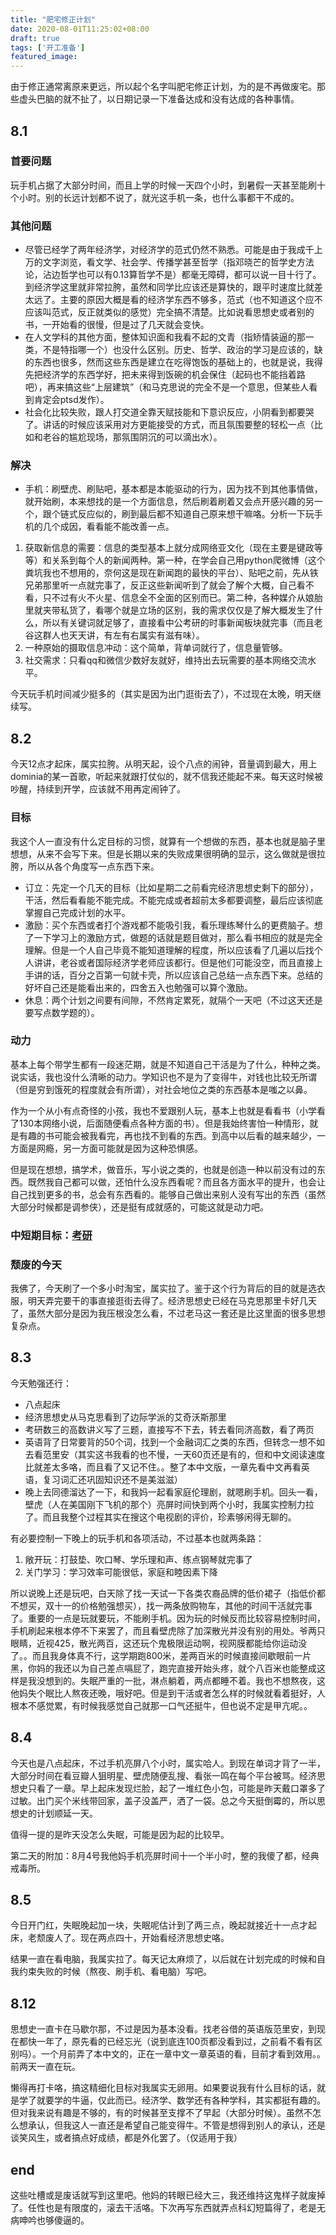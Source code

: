 ```yaml
---
title: "肥宅修正计划"
date: 2020-08-01T11:25:02+08:00
draft: true
tags: ['开工准备']
featured_image:
---
```

由于修正通常离原来更远，所以起个名字叫肥宅修正计划，为的是不再做废宅。那些虚头巴脑的就不扯了，以日期记录一下准备达成和没有达成的各种事情。
## 8.1
### 首要问题
玩手机占据了大部分时间，而且上学的时候一天四个小时，到暑假一天甚至能刷十个小时。别的长远计划都不说了，就光这手机一条，也什么事都干不成的。
### 其他问题
- 尽管已经学了两年经济学，对经济学的范式仍然不熟悉。可能是由于我成千上万的文字浏览，看文学、社会学、传播学甚至哲学（指邓晓芒的哲学史方法论，沾边哲学也可以有0.13算哲学不是）都毫无障碍，都可以说一目十行了。到经济学这里就非常拉胯，虽然和同学比应该还是算快的，跟平时速度比就差太远了。主要的原因大概是看的经济学东西不够多，范式（也不知道这个应不应该叫范式，反正就类似的感觉）完全搞不清楚。比如说看思想史或者别的书，一开始看的很慢，但是过了几天就会变快。
- 在人文学科的其他方面，整体知识面和我看不起的文青（指矫情装逼的那一类，不是特指哪一个）也没什么区别。历史、哲学、政治的学习是应该的，缺的东西也很多，然而这些东西是建立在吃得饱饭的基础上的，也就是说，我得先把经济学的东西学好，把未来得到饭碗的机会保住（起码也不能挡着路吧），再来搞这些“上层建筑”（和马克思说的完全不是一个意思，但某些人看到肯定会ptsd发作）。
- 社会化比较失败，跟人打交道全靠天赋技能和下意识反应，小阴看到都要哭了。讲话的时候应该采用对方更能接受的方式，而且氛围要整的轻松一点（比如和老谷的尴尬现场，那氛围阴沉的可以滴出水）。
### 解决
- 手机：刷壁虎、刷贴吧，基本都是本能驱动的行为，因为找不到其他事情做，就开始刷，本来想找的是一个方面信息，然后刷着刷着又会点开感兴趣的另一个，跟个链式反应似的，刷到最后都不知道自己原来想干嘛咯。分析一下玩手机的几个成因，看看能不能改善一点。
1. 获取新信息的需要：信息的类型基本上就分成网络亚文化（现在主要是键政等等）和关系到每个人的新闻两种。第一种，在学会自己用python爬微博（这个粪坑我也不想用的，奈何这是现在新闻跑的最快的平台）、贴吧之前，先从铁兄弟那里听一点就完事了，反正这些新闻听到了就会了解个大概，自己看不看，只不过有火不火星、信息全不全面的区别而已。第二种，各种媒介从娘胎里就夹带私货了，看哪个就是立场的区别，我的需求仅仅是了解大概发生了什么，所以有关键词就足够了，直接看中公考研的时事新闻板块就完事（而且老谷这群人也天天讲，有左有右属实有滋有味）。
2. 一种原始的摄取信息冲动：这个简单，背单词就行了，信息量管够。
3. 社交需求：只看qq和微信少数好友就好，维持出去玩需要的基本网络交流水平。

今天玩手机时间减少挺多的（其实是因为出门逛街去了），不过现在太晚，明天继续写。
## 8.2
今天12点才起床，属实拉胯。从明天起，设个八点的闹钟，音量调到最大，用上dominia的某一首歌，听起来就跟打仗似的，就不信我还能起不来。每天这时候被吵醒，持续到开学，应该就不用再定闹钟了。
### 目标
我这个人一直没有什么定目标的习惯，就算有一个想做的东西，基本也就是脑子里想想，从来不会写下来。但是长期以来的失败成果很明确的显示，这么做就是很拉胯，所以从各个角度写一点东西下来。
- 订立：先定一个几天的目标（比如星期二之前看完经济思想史剩下的部分），干活，然后看看能不能完成。不能完成或者超前太多都要调整，最后应该彻底掌握自己完成计划的水平。
- 激励：买个东西或者打个游戏都不能吸引我，看乐理练琴什么的更费脑子。想了一下学习上的激励方式，做题的话就是题目做对，那么看书相应的就是完全理解。但是一个人自己毕竟不能知道理解的程度，所以应该看了几遍以后找个人讲讲，老谷或者国际经济学老师应该都行。但是他们可能没空，而且直接上手讲的话，百分之百第一句就卡壳，所以应该自己总结一点东西下来。总结的好坏自己还是能看出来的，四舍五入也勉强可以算个激励。
- 休息：两个计划之间要有间隙，不然肯定累死，就隔个一天吧（不过这天还是要写点数学题的）。
### 动力
基本上每个带学生都有一段迷茫期，就是不知道自己干活是为了什么，种种之类。说实话，我也没什么清晰的动力。学知识也不是为了变得牛，对钱也比较无所谓（但是穷到饿死的程度就会有所谓），对社会地位之类的东西基本是嗤之以鼻。

作为一个从小有点奇怪的小孩，我也不爱跟别人玩，基本上也就是看看书（小学看了130本网络小说，后面随便看点各种方面的书）。但是我始终害怕一种情形，就是有趣的书可能会被我看完，再也找不到看的东西。到高中以后看的越来越少，一方面是网瘾，另一方面可能就是因为这种恐惧感。

但是现在想想，搞学术，做音乐，写小说之类的，也就是创造一种以前没有过的东西。既然我自己都可以做，还怕什么没东西看呢？而且各方面水平的提升，也会让自己找到更多的书，总会有东西看的。能够自己做出来别人没有写出的东西（虽然大部分时候都是调参侠），还是挺有成就感的，可能这就是动力吧。
### 中短期目标：[考研](https://yogcat.github.io/nonsense/offshore/)
### 颓废的今天
我佛了，今天刷了一个多小时淘宝，属实拉了。鉴于这个行为背后的目的就是选衣服，明天弄完要干的事直接逛街去得了。经济思想史已经在马克思那里卡好几天了，虽然大部分是因为我压根没怎么看，不过老马这一套还是比这里面的很多思想复杂点。
## 8.3
今天勉强还行：
- 八点起床
- 经济思想史从马克思看到了边际学派的艾奇沃斯那里
- 考研数三的高数讲义写了三题，直接写不下去，转去看同济高数，看了两页
- 英语背了日常要背的50个词，找到一个金融词汇之类的东西，但转念一想不如去看范里安（其实这书我看的也不慢，一天60页还是有的，但和中文阅读速度比就差太多咯，而且看了又记不住。。整了本中文版，一章先看中文再看英语，复习词汇还巩固知识还不是美滋滋）
- 晚上去同德溜达了一下，和我妈一起看家庭伦理剧，就嗯刷手机。回头一看，壁虎（人在美国刚下飞机的那个）亮屏时间快到两个小时，我属实控制力拉了。而且我整个过程其实在搜这个电视剧的评价，珍素够闲得无聊的。

有必要控制一下晚上的玩手机和各项活动，不过基本也就两条路：
1. 敞开玩：打鼓垫、吹口琴、学乐理和声、练点钢琴就完事了
2. 关门学习：学习效率可能很低，家庭和睦因素下降

所以说晚上还是玩吧，白天除了找一天试一下各类农裔品牌的低价裙子（指低价都不想买，双十一的价格勉强想买），找一两条放购物车，其他的时间干活就完事了。重要的一点是玩就要玩，不能刷手机。因为玩的时候反而比较容易控制时间，手机刷起来根本停不下来罢了，而且看壁虎除了加深散光并没有别的用处。爷两只眼睛，近视425，散光两百，这还玩个鬼极限运动啊，视网膜都能给你运动没了。。而且我身体真不行，这学期跑800米，差两百米的时候直接间歇眼前一片黑，你妈的我还以为自己差点嗝屁了，跑完直接开始头疼，就个八百米也能整成这样是我没想到的。失眠严重的一批，淋点躺着，两点都睡不着。我也不想熬夜，这他妈失个眠比人熬夜还晚，哦好吧。但是到干活或者怎么样的时候就看着挺好，人根本不感觉累，有时候我感觉自己就那一口气还挺牛，但也说不定是甲亢呢。。
## 8.4
今天也是八点起床，不过手机亮屏八个小时，属实哈人。到现在单词才背了一半，大部分时间在看豆瓣人狙明星、壁虎随便乱搜、看张一鸣在每个平台被骂。经济思想史只看了一章。早上起床发现烂脸，起了一堆红色小包，可能是昨天戴口罩多了过敏。出门买个米线带回家，盖子没盖严，洒了一袋。总之今天挺倒霉的，所以思想史的计划顺延一天。

值得一提的是昨天没怎么失眠，可能是因为起的比较早。

第二天的附加：8月4号我他妈手机亮屏时间十一个半小时，整的我傻了都，经典戒毒所。
## 8.5
今日开门红，失眠晚起加一块，失眠呢估计到了两三点，晚起就接近十一点才起床，老颓废人了。现在两点四十，开始看经济思想史咯。

结果一直在看电脑，我属实拉了。每天记太麻烦了，以后就在计划完成的时候和自我约束失败的时候（熬夜、刷手机、看电脑）写吧。

## 8.12
思想史一直卡在马歇尔那，不过是因为基本没看。找老谷借的英语版范里安，到现在都快一年了，原先看的已经忘光（说到底连100页都没看到过，之前看不看有区别吗）。一个月前弄了本中文的，正在一章中文一章英语的看，目前才看到效用。。前两天一直在玩。

懒得再打卡咯，搞这精细化目标对我属实无卵用。如果要说我有什么目标的话，就是学了就要学的牛逼，仅此而已。经济学、数学还有各种学科，其实都挺有趣的。但对我来说有趣是不够的，有的时候甚至支撑不了早起（大部分时候）。虽然不怎么想承认，但我这人一直还是希望自己能变得牛。不管是想得到别人的承认，还是谈笑风生，或者搞点好成绩，都是外化罢了。（仅适用于我）

## end
这些吐槽或是废话就写到这里吧。他妈的转眼已经大三，我还维持这鬼样子就废掉了。任性也是有限度的，滚去干活咯。下次再写东西就弄点科幻短篇得了，老是无病呻吟也够傻逼的。
